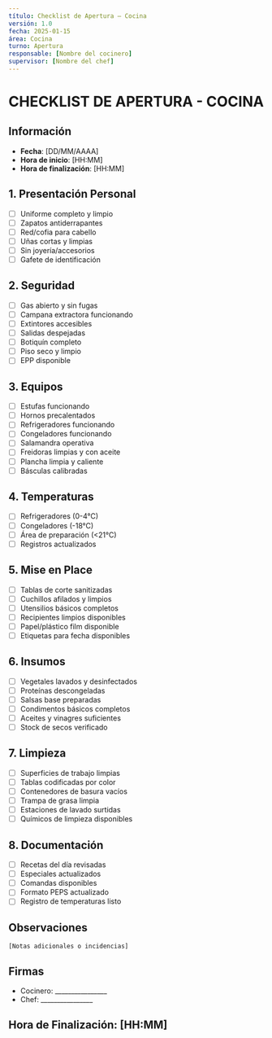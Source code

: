 ```yaml
---
título: Checklist de Apertura – Cocina
versión: 1.0
fecha: 2025-01-15
área: Cocina
turno: Apertura
responsable: [Nombre del cocinero]
supervisor: [Nombre del chef]
---
```


# CHECKLIST DE APERTURA - COCINA

## Información
- **Fecha**: [DD/MM/AAAA]
- **Hora de inicio**: [HH:MM]
- **Hora de finalización**: [HH:MM]

## 1. Presentación Personal
- [ ] Uniforme completo y limpio
- [ ] Zapatos antiderrapantes
- [ ] Red/cofia para cabello
- [ ] Uñas cortas y limpias
- [ ] Sin joyería/accesorios
- [ ] Gafete de identificación

## 2. Seguridad
- [ ] Gas abierto y sin fugas
- [ ] Campana extractora funcionando
- [ ] Extintores accesibles
- [ ] Salidas despejadas
- [ ] Botiquín completo
- [ ] Piso seco y limpio
- [ ] EPP disponible

## 3. Equipos
- [ ] Estufas funcionando
- [ ] Hornos precalentados
- [ ] Refrigeradores funcionando
- [ ] Congeladores funcionando
- [ ] Salamandra operativa
- [ ] Freidoras limpias y con aceite
- [ ] Plancha limpia y caliente
- [ ] Básculas calibradas

## 4. Temperaturas
- [ ] Refrigeradores (0-4°C)
- [ ] Congeladores (-18°C)
- [ ] Área de preparación (<21°C)
- [ ] Registros actualizados

## 5. Mise en Place
- [ ] Tablas de corte sanitizadas
- [ ] Cuchillos afilados y limpios
- [ ] Utensilios básicos completos
- [ ] Recipientes limpios disponibles
- [ ] Papel/plástico film disponible
- [ ] Etiquetas para fecha disponibles

## 6. Insumos
- [ ] Vegetales lavados y desinfectados
- [ ] Proteínas descongeladas
- [ ] Salsas base preparadas
- [ ] Condimentos básicos completos
- [ ] Aceites y vinagres suficientes
- [ ] Stock de secos verificado

## 7. Limpieza
- [ ] Superficies de trabajo limpias
- [ ] Tablas codificadas por color
- [ ] Contenedores de basura vacíos
- [ ] Trampa de grasa limpia
- [ ] Estaciones de lavado surtidas
- [ ] Químicos de limpieza disponibles

## 8. Documentación
- [ ] Recetas del día revisadas
- [ ] Especiales actualizados
- [ ] Comandas disponibles
- [ ] Formato PEPS actualizado
- [ ] Registro de temperaturas listo

## Observaciones
```
[Notas adicionales o incidencias]
```

## Firmas
- Cocinero: ________________
- Chef: ________________

## Hora de Finalización: [HH:MM] 